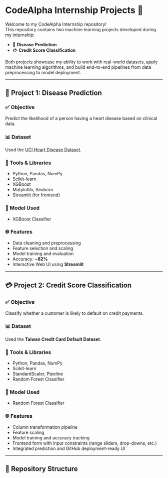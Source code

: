 # CodeAlpha Internship Projects 🚀

Welcome to my CodeAlpha Internship repository!  
This repository contains two machine learning projects developed during my internship:

- 🧠 **Disease Prediction**
- 💳 **Credit Score Classification**

Both projects showcase my ability to work with real-world datasets, apply machine learning algorithms, and build end-to-end pipelines from data preprocessing to model deployment.

---

## 🔬 Project 1: Disease Prediction

### ✅ Objective
Predict the likelihood of a person having a heart disease based on clinical data.

### 📊 Dataset
Used the [UCI Heart Disease Dataset](https://archive.ics.uci.edu/dataset/45/heart+disease).

### 🔧 Tools & Libraries
- Python, Pandas, NumPy
- Scikit-learn
- XGBoost
- Matplotlib, Seaborn
- Streamlit (for frontend)

### 🧠 Model Used
- XGBoost Classifier

### 🌐 Features
- Data cleaning and preprocessing
- Feature selection and scaling
- Model training and evaluation
- Accuracy: ~**82%**
- Interactive Web UI using **Streamlit**

---

## 💳 Project 2: Credit Score Classification

### ✅ Objective
Classify whether a customer is likely to default on credit payments.

### 📊 Dataset
Used the **Taiwan Credit Card Default Dataset**.

### 🔧 Tools & Libraries
- Python, Pandas, NumPy
- Scikit-learn
- StandardScaler, Pipeline
- Random Forest Classifier



### 🧠 Model Used
- Random Forest Classifier

### 🌐 Features
- Column transformation pipeline
- Feature scaling
- Model training and accuracy tracking
- Frontend form with input constraints (range sliders, drop-downs, etc.)
- Integrated prediction and GitHub deployment-ready UI

---

## 📁 Repository Structure

